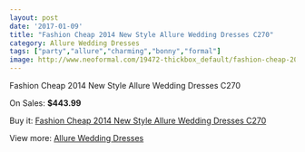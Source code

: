 ```yaml
---
layout: post
date: '2017-01-09'
title: "Fashion Cheap 2014 New Style Allure Wedding Dresses C270"
category: Allure Wedding Dresses
tags: ["party","allure","charming","bonny","formal"]
image: http://www.neoformal.com/19472-thickbox_default/fashion-cheap-2014-new-style-allure-wedding-dresses-c270.jpg
---
```

Fashion Cheap 2014 New Style Allure Wedding Dresses C270

On Sales: **$443.99**
<a href="https://www.neoformal.com/en/allure-wedding-dresses-2014/6244-fashion-cheap-2014-new-style-allure-wedding-dresses-c270.html"><amp-img layout="responsive" width="600" height="600" src="//www.neoformal.com/19472-thickbox_default/fashion-cheap-2014-new-style-allure-wedding-dresses-c270.jpg" alt="Fashion Cheap 2014 New Style Allure Wedding Dresses C270 0" /></a>
<a href="https://www.neoformal.com/en/allure-wedding-dresses-2014/6244-fashion-cheap-2014-new-style-allure-wedding-dresses-c270.html"><amp-img layout="responsive" width="600" height="600" src="//www.neoformal.com/19473-thickbox_default/fashion-cheap-2014-new-style-allure-wedding-dresses-c270.jpg" alt="Fashion Cheap 2014 New Style Allure Wedding Dresses C270 1" /></a>
<a href="https://www.neoformal.com/en/allure-wedding-dresses-2014/6244-fashion-cheap-2014-new-style-allure-wedding-dresses-c270.html"><amp-img layout="responsive" width="600" height="600" src="//www.neoformal.com/19474-thickbox_default/fashion-cheap-2014-new-style-allure-wedding-dresses-c270.jpg" alt="Fashion Cheap 2014 New Style Allure Wedding Dresses C270 2" /></a>
<a href="https://www.neoformal.com/en/allure-wedding-dresses-2014/6244-fashion-cheap-2014-new-style-allure-wedding-dresses-c270.html"><amp-img layout="responsive" width="600" height="600" src="//www.neoformal.com/19475-thickbox_default/fashion-cheap-2014-new-style-allure-wedding-dresses-c270.jpg" alt="Fashion Cheap 2014 New Style Allure Wedding Dresses C270 3" /></a>

Buy it: [Fashion Cheap 2014 New Style Allure Wedding Dresses C270](https://www.neoformal.com/en/allure-wedding-dresses-2014/6244-fashion-cheap-2014-new-style-allure-wedding-dresses-c270.html "Fashion Cheap 2014 New Style Allure Wedding Dresses C270")

View more: [Allure Wedding Dresses](https://www.neoformal.com/en/82-allure-wedding-dresses-2014 "Allure Wedding Dresses")